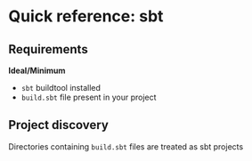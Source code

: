 # Quick reference: sbt

## Requirements

**Ideal/Minimum**

- `sbt` buildtool installed
- `build.sbt` file present in your project

## Project discovery

Directories containing `build.sbt` files are treated as sbt projects
